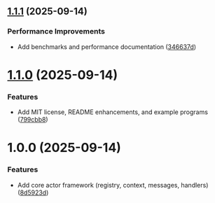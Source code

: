 ## [1.1.1](https://github.com/qlchub/hive/compare/v1.1.0...v1.1.1) (2025-09-14)


### Performance Improvements

* Add benchmarks and performance documentation ([346637d](https://github.com/qlchub/hive/commit/346637dc6e5f52ad0dc9b3c08697d3d5ebbe93fd))

# [1.1.0](https://github.com/qlchub/hive/compare/v1.0.0...v1.1.0) (2025-09-14)


### Features

* Add MIT license, README enhancements, and example programs ([799cbb8](https://github.com/qlchub/hive/commit/799cbb818d8151873734e7b109b63dca17ba873e))

# 1.0.0 (2025-09-14)


### Features

* Add core actor framework (registry, context, messages, handlers) ([8d5923d](https://github.com/qlchub/hive/commit/8d5923db4e1e43d8da97b4445ccd1faf13e32072))
